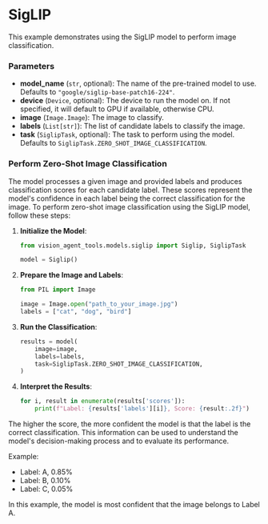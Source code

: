 # SigLIP 

This example demonstrates using the SigLIP model to perform image classification.

### Parameters

- **model_name** (`str`, optional): The name of the pre-trained model to use. Defaults to `"google/siglip-base-patch16-224"`.
- **device** (`Device`, optional): The device to run the model on. If not specified, it will default to GPU if available, otherwise CPU.
- **image** (`Image.Image`): The image to classify.
- **labels** (`List[str]`): The list of candidate labels to classify the image.
- **task** (`SiglipTask`, optional): The task to perform using the model. Defaults to `SiglipTask.ZERO_SHOT_IMAGE_CLASSIFICATION`.

### Perform Zero-Shot Image Classification

The model processes a given image and provided labels and produces classification scores for each candidate label. These scores represent the model's confidence in each label being the correct classification for the image. To perform zero-shot image classification using the SigLIP model, follow these steps:

1. **Initialize the Model**:
    ```python
    from vision_agent_tools.models.siglip import Siglip, SiglipTask

    model = Siglip()
    ```

2. **Prepare the Image and Labels**:
    ```python
    from PIL import Image

    image = Image.open("path_to_your_image.jpg")
    labels = ["cat", "dog", "bird"]
    ```

3. **Run the Classification**:
    ```python
    results = model(
        image=image,
        labels=labels,
        task=SiglipTask.ZERO_SHOT_IMAGE_CLASSIFICATION,
    )
    ```

4. **Interpret the Results**:
    ```python
    for i, result in enumerate(results['scores']):
        print(f"Label: {results['labels'][i]}, Score: {result:.2f}")
    ```
 
 The higher the score, the more confident the model is that the label is the correct classification.
 This information can be used to understand the model's decision-making process and to evaluate its performance.
 
 Example:
 - Label: A, 0.85%
 - Label: B, 0.10%
 - Label: C, 0.05%
 
 In this example, the model is most confident that the image belongs to Label A.
 